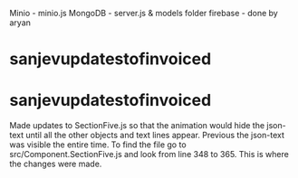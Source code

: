 Minio - minio.js
MongoDB - server.js & models folder
firebase - done by aryan
# sanjevupdatestofinvoiced
# sanjevupdatestofinvoiced

Made updates to SectionFive.js so that the animation would hide the json-text until all the other objects and text lines appear. Previous the json-text was visible the entire time. To find the file go to src/Component.SectionFive.js and look from line 348 to 365. This is where the changes were made.
